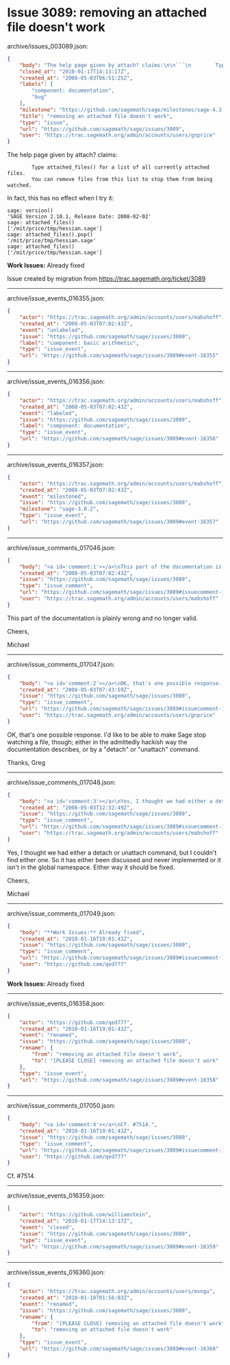 # Issue 3089: removing an attached file doesn't work

archive/issues_003089.json:
```json
{
    "body": "The help page given by attach? claims:\n\n```\n        Type attached_files() for a list of all currently attached files.\n        You can remove files from this list to stop them from being watched. \n```\n\nIn fact, this has no effect when I try it:\n\n```\nsage: version()\n'SAGE Version 2.10.1, Release Date: 2008-02-02'\nsage: attached_files()\n['/mit/price/tmp/hessian.sage']\nsage: attached_files().pop()\n'/mit/price/tmp/hessian.sage'\nsage: attached_files()\n['/mit/price/tmp/hessian.sage']\n```\n\n\n**Work Issues:** Already fixed\n\nIssue created by migration from https://trac.sagemath.org/ticket/3089\n\n",
    "closed_at": "2010-01-17T14:13:17Z",
    "created_at": "2008-05-03T06:51:25Z",
    "labels": [
        "component: documentation",
        "bug"
    ],
    "milestone": "https://github.com/sagemath/sage/milestones/sage-4.3.1",
    "title": "removing an attached file doesn't work",
    "type": "issue",
    "url": "https://github.com/sagemath/sage/issues/3089",
    "user": "https://trac.sagemath.org/admin/accounts/users/gnprice"
}
```
The help page given by attach? claims:

```
        Type attached_files() for a list of all currently attached files.
        You can remove files from this list to stop them from being watched. 
```

In fact, this has no effect when I try it:

```
sage: version()
'SAGE Version 2.10.1, Release Date: 2008-02-02'
sage: attached_files()
['/mit/price/tmp/hessian.sage']
sage: attached_files().pop()
'/mit/price/tmp/hessian.sage'
sage: attached_files()
['/mit/price/tmp/hessian.sage']
```


**Work Issues:** Already fixed

Issue created by migration from https://trac.sagemath.org/ticket/3089





---

archive/issue_events_016355.json:
```json
{
    "actor": "https://trac.sagemath.org/admin/accounts/users/mabshoff",
    "created_at": "2008-05-03T07:02:43Z",
    "event": "unlabeled",
    "issue": "https://github.com/sagemath/sage/issues/3089",
    "label": "component: basic arithmetic",
    "type": "issue_event",
    "url": "https://github.com/sagemath/sage/issues/3089#event-16355"
}
```



---

archive/issue_events_016356.json:
```json
{
    "actor": "https://trac.sagemath.org/admin/accounts/users/mabshoff",
    "created_at": "2008-05-03T07:02:43Z",
    "event": "labeled",
    "issue": "https://github.com/sagemath/sage/issues/3089",
    "label": "component: documentation",
    "type": "issue_event",
    "url": "https://github.com/sagemath/sage/issues/3089#event-16356"
}
```



---

archive/issue_events_016357.json:
```json
{
    "actor": "https://trac.sagemath.org/admin/accounts/users/mabshoff",
    "created_at": "2008-05-03T07:02:43Z",
    "event": "milestoned",
    "issue": "https://github.com/sagemath/sage/issues/3089",
    "milestone": "sage-3.0.2",
    "type": "issue_event",
    "url": "https://github.com/sagemath/sage/issues/3089#event-16357"
}
```



---

archive/issue_comments_017046.json:
```json
{
    "body": "<a id='comment:1'></a>\nThis part of the documentation is plainly wrong and no longer valid.\n\nCheers,\n\nMichael",
    "created_at": "2008-05-03T07:02:43Z",
    "issue": "https://github.com/sagemath/sage/issues/3089",
    "type": "issue_comment",
    "url": "https://github.com/sagemath/sage/issues/3089#issuecomment-17046",
    "user": "https://trac.sagemath.org/admin/accounts/users/mabshoff"
}
```

<a id='comment:1'></a>
This part of the documentation is plainly wrong and no longer valid.

Cheers,

Michael



---

archive/issue_comments_017047.json:
```json
{
    "body": "<a id='comment:2'></a>\nOK, that's one possible response.  I'd like to be able to make Sage stop watching a file, though; either in the admittedly hackish way the documentation describes, or by a \"detach\" or \"unattach\" command.\n\nThanks,\nGreg",
    "created_at": "2008-05-03T07:43:59Z",
    "issue": "https://github.com/sagemath/sage/issues/3089",
    "type": "issue_comment",
    "url": "https://github.com/sagemath/sage/issues/3089#issuecomment-17047",
    "user": "https://trac.sagemath.org/admin/accounts/users/gnprice"
}
```

<a id='comment:2'></a>
OK, that's one possible response.  I'd like to be able to make Sage stop watching a file, though; either in the admittedly hackish way the documentation describes, or by a "detach" or "unattach" command.

Thanks,
Greg



---

archive/issue_comments_017048.json:
```json
{
    "body": "<a id='comment:3'></a>\nYes, I thought we had either a detach or unattach command, but I couldn't find either one. So it has either been discussed and never implemented or it isn't in the global namespace. Either way it should be fixed.\n\nCheers,\n\nMichael",
    "created_at": "2008-05-03T12:32:49Z",
    "issue": "https://github.com/sagemath/sage/issues/3089",
    "type": "issue_comment",
    "url": "https://github.com/sagemath/sage/issues/3089#issuecomment-17048",
    "user": "https://trac.sagemath.org/admin/accounts/users/mabshoff"
}
```

<a id='comment:3'></a>
Yes, I thought we had either a detach or unattach command, but I couldn't find either one. So it has either been discussed and never implemented or it isn't in the global namespace. Either way it should be fixed.

Cheers,

Michael



---

archive/issue_comments_017049.json:
```json
{
    "body": "**Work Issues:** Already fixed",
    "created_at": "2010-01-16T19:01:43Z",
    "issue": "https://github.com/sagemath/sage/issues/3089",
    "type": "issue_comment",
    "url": "https://github.com/sagemath/sage/issues/3089#issuecomment-17049",
    "user": "https://github.com/qed777"
}
```

**Work Issues:** Already fixed



---

archive/issue_events_016358.json:
```json
{
    "actor": "https://github.com/qed777",
    "created_at": "2010-01-16T19:01:43Z",
    "event": "renamed",
    "issue": "https://github.com/sagemath/sage/issues/3089",
    "rename": {
        "from": "removing an attached file doesn't work",
        "to": "[PLEASE CLOSE] removing an attached file doesn't work"
    },
    "type": "issue_event",
    "url": "https://github.com/sagemath/sage/issues/3089#event-16358"
}
```



---

archive/issue_comments_017050.json:
```json
{
    "body": "<a id='comment:4'></a>\nCf. #7514.",
    "created_at": "2010-01-16T19:01:43Z",
    "issue": "https://github.com/sagemath/sage/issues/3089",
    "type": "issue_comment",
    "url": "https://github.com/sagemath/sage/issues/3089#issuecomment-17050",
    "user": "https://github.com/qed777"
}
```

<a id='comment:4'></a>
Cf. #7514.



---

archive/issue_events_016359.json:
```json
{
    "actor": "https://github.com/williamstein",
    "created_at": "2010-01-17T14:13:17Z",
    "event": "closed",
    "issue": "https://github.com/sagemath/sage/issues/3089",
    "type": "issue_event",
    "url": "https://github.com/sagemath/sage/issues/3089#event-16359"
}
```



---

archive/issue_events_016360.json:
```json
{
    "actor": "https://trac.sagemath.org/admin/accounts/users/mvngu",
    "created_at": "2010-01-18T01:56:03Z",
    "event": "renamed",
    "issue": "https://github.com/sagemath/sage/issues/3089",
    "rename": {
        "from": "[PLEASE CLOSE] removing an attached file doesn't work",
        "to": "removing an attached file doesn't work"
    },
    "type": "issue_event",
    "url": "https://github.com/sagemath/sage/issues/3089#event-16360"
}
```
